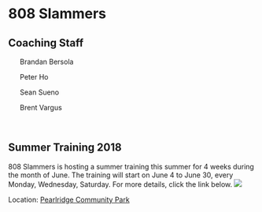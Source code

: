 <div id="intro">
 <h1>808 Slammers</h1>
</div>
 <body>
    <h2>Coaching Staff</h2> 
      <ol>Brandan Bersola </ol>
      <ol> Peter Ho </ol>
      <ol> Sean Sueno </ol>
      <ol> Brent Vargus </ol>
 <br>
    <h2>Summer Training 2018</h2>
      <span>
        808 Slammers is hosting a summer training this summer for 4 weeks during the month of June. The training will start on June 4 to June 30, every Monday, Wednesday, Saturday. For more details, click the link below. 
        <img src= "Copy of Holiday Tennis Camp Flyer - Made with PosterMyWall"/>
      </span>
      <p>
        Location: <a href="https://www.google.com/maps/place/Pearl+Ridge+Community+Park,+Aiea,+HI+96701/@21.3880803,-157.9454512,17z/data=!3m1!4b1!4m5!3m4!1s0x7c0068ad01a4f5af:0x9ebdcea6ab97656c!8m2!3d21.3883958!4d-157.9430479"> Pearlridge Community Park </a>
      </p>
    <h2></h2>
 </body>
